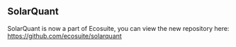 ## SolarQuant

SolarQuant is now a part of Ecosuite, you can view the new repository here: https://github.com/ecosuite/solarquant

